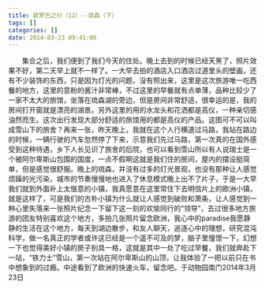 ```yaml
---
title: 欧罗巴之行（12）--琉森（下）
tags: []
categories: []
date: 2014-03-23 09:41:00 
---
```



&emsp;&emsp;集合之后，我们便到了我们今天的住处。晚上去到的时候已经天黑了，照片效果不好，第二天早上就不一样了。一大早去拍的酒店入口酒店过道里头的壁画，还有不少装饰的东西，只是因为灯光的问题，没有照出来，这里是这次旅游唯一吃西餐的地方，这里的意粉的酱汁非常棒，不过这里的早餐就有点单薄，品种比较少了一家不太大的旅馆，坐落在琉森湖的旁边，但是房间非常舒适，很幸运的是，我的房间打开窗就是漂亮的湖景。另外这里的用的水龙头和花洒都是高仪，一种亲切感油然而生。这次出行发现大部分舒适的旅馆用的都是高仪的产品。这图可不可以叫成雪山下的旅舍？再来一张，昨天晚上，我就在这个人行横道过马路，我站在路边的时候，一辆行驶的汽车忽然停了下来，示意我们先过马路，第一次真的在国外感受到这种待遇，乡下人长见识了旅舍的后院，也可以看到雪山所以有人说瑞士是一个被阿尔卑斯山包围的国度，一点不假啊这就是我们住的房间，屋内的摆设挺简单，但是感觉很舒服。晚上的琉森，并没有过多的灯光景观，也没有那种让人感觉烦躁的光污染，城市的节奏慢慢地也进入了休息模式晚上出不了片子，于是一大早我们就到外面补上太惬意的小镇，我真愿意在这里常住下去明信片上的欧洲小镇，就是这样了，可是我们的古朴小镇为什么就让人感觉到破败和萧条，让人感觉到一种心里失落来一张照片纪念一下留下这一刻的欢愉同行的“领导”，去过很多地方旅游的团友特别喜欢这个地方，多拍几张照片留念欧洲，我心中的paradise我愿静静的生活在这个地方，每天到湖边散步，和友人聊天，追逐心中的理想，研究混沌科学，做一名真正的学者或许这已经是一个遥不可及的梦，脑子里憧憬一下，幻想一下也觉得美好小镇的房子别具一格，这就是其中一处了吃过早餐，我们就奔赴下一站，“铁力士”雪山，第一次站在阿尔卑斯山的山顶，让我体验了一把以前只在书中想象到的过瘾。中途看到了欧洲的快速火车，留念吧。于动物园南门2014年3月23日